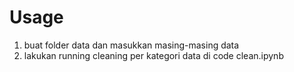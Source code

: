# Usage
1. buat folder data dan masukkan masing-masing data
2. lakukan running cleaning per kategori data di code clean.ipynb
